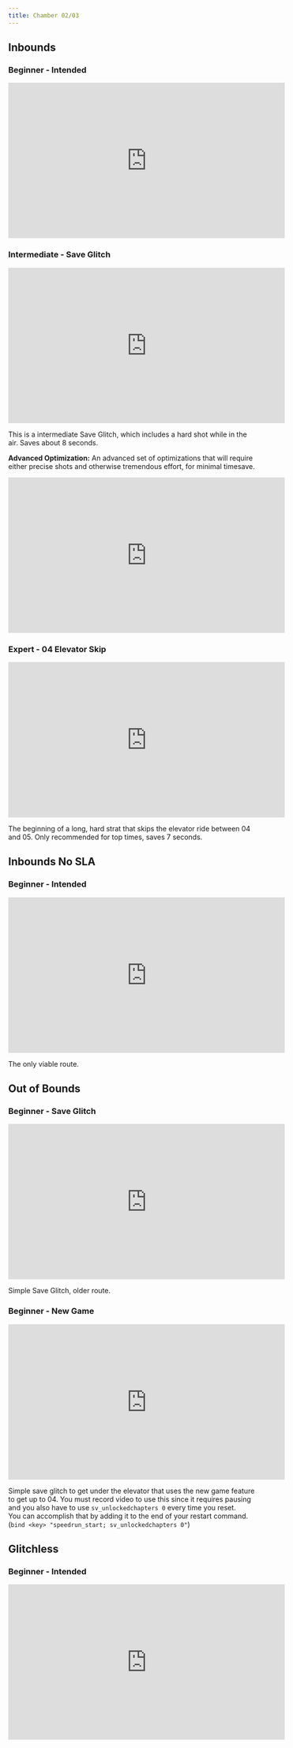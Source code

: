 ```yaml
---
title: Chamber 02/03
---
```


## Inbounds
### Beginner - Intended

<iframe width="560" height="315" src="https://www.youtube.com/embed/RSieOgEAwLY" title="YouTube video player" frameborder="0" allow="accelerometer; autoplay; clipboard-write; encrypted-media; gyroscope; picture-in-picture" allowfullscreen></iframe>

### Intermediate - Save Glitch 

<iframe width="560" height="315" src="https://www.youtube.com/embed/u9I0BtZtvuc" title="YouTube video player" frameborder="0" allow="accelerometer; autoplay; clipboard-write; encrypted-media; gyroscope; picture-in-picture" allowfullscreen></iframe>

This is a intermediate Save Glitch, which includes a hard shot while in the air. Saves about 8 seconds.

**Advanced Optimization:** An advanced set of optimizations that will require either precise shots and otherwise tremendous effort, for minimal timesave.

<iframe width="560" height="315" src="https://www.youtube.com/embed/olOcFofIVGA" title="YouTube video player" frameborder="0" allow="accelerometer; autoplay; clipboard-write; encrypted-media; gyroscope; picture-in-picture" allowfullscreen></iframe>

### Expert - 04 Elevator Skip

<iframe width="560" height="315" src="https://www.youtube.com/embed/Q189NzN22Sc" title="YouTube video player" frameborder="0" allow="accelerometer; autoplay; clipboard-write; encrypted-media; gyroscope; picture-in-picture" allowfullscreen></iframe>

The beginning of a long, hard strat that skips the elevator ride between 04 and 05. Only recommended for top times, saves 7 seconds.

## Inbounds No SLA
### Beginner - Intended

<iframe width="560" height="315" src="https://www.youtube.com/embed/RSieOgEAwLY" title="YouTube video player" frameborder="0" allow="accelerometer; autoplay; clipboard-write; encrypted-media; gyroscope; picture-in-picture" allowfullscreen></iframe>

The only viable route.

## Out of Bounds
### Beginner - Save Glitch

<iframe width="560" height="315" src="https://www.youtube.com/embed/YBzFV1yr4og" title="YouTube video player" frameborder="0" allow="accelerometer; autoplay; clipboard-write; encrypted-media; gyroscope; picture-in-picture" allowfullscreen></iframe>

Simple Save Glitch, older route.

### Beginner - New Game

<iframe width="560" height="315" src="https://www.youtube.com/embed/QTb8TxCiHqE" title="YouTube video player" frameborder="0" allow="accelerometer; autoplay; clipboard-write; encrypted-media; gyroscope; picture-in-picture" allowfullscreen></iframe>

Simple save glitch to get under the elevator that uses the new game feature to get up to 04. You must record video to use this since it requires pausing and you also have to use ``sv_unlockedchapters 0`` every time you reset.<br>
You can accomplish that by adding it to the end of your restart command. (``bind <key> "speedrun_start; sv_unlockedchapters 0"``)

## Glitchless
### Beginner - Intended

<iframe width="560" height="315" src="https://www.youtube.com/embed/tBySUCHNrWY" title="YouTube video player" frameborder="0" allow="accelerometer; autoplay; clipboard-write; encrypted-media; gyroscope; picture-in-picture" allowfullscreen></iframe>
